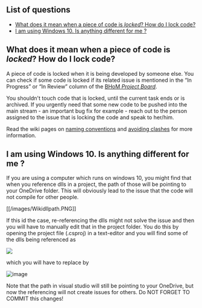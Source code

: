 ## List of questions

- [What does it mean when a piece of code is _locked_? How do I lock code?](FAQ#what-does-it-mean-when-a-piece-of-code-is-locked-how-do-i-lock-code)
- [I am using Windows 10. Is anything different for me ?](FAQ#i-am-using-windows-10-is-anything-different-for-me-)

## What does it mean when a piece of code is _locked_? How do I lock code?

A piece of code is locked when it is being developed by someone else.
You can check if some code is locked if its related issue is mentioned in the “In Progress” or “In Review” column of the [BHoM _Project Board_](https://github.com/orgs/BHoM/projects/3).

You shouldn't touch code that is locked, until the current task ends or is archived.
If you urgently need that some new code to be pushed into the main stream - an important bug fix for example - reach out to the person assigned to the issue that is locking the code and speak to her/him.

Read the wiki pages on [naming conventions](Resolving-an-Issue#branch-naming-conventions) and [avoiding clashes](Working-Together-%E2%80%90-Avoiding-Clashes) for more information.

## I am using Windows 10. Is anything different for me ?

If you are using a computer which runs on windows 10, you might find that when you reference dlls in a project, the path of those will be pointing to your OneDrive folder. This will obviously lead to the issue that the code will not compile for other people. 

[[/images/Wikidllpath.PNG]]

If this id the case, re-referencing the dlls might not solve the issue and then you will have to manually edit that in the project folder. You do this by opening the project file (.csproj) in a text-editor and you will find some of the dlls being referenced as 

![](https://user-images.githubusercontent.com/16853390/50329263-60f95480-0531-11e9-9c3b-5f92aa3394e1.png)

which you will have to replace by

![image](https://user-images.githubusercontent.com/16853390/50329270-73738e00-0531-11e9-9ea7-e6e9ce55f15f.png)

Note that the path in visual studio will still be pointing to your OneDrive, but now the referencing will not create issues for others.
Do NOT FORGET TO COMMIT this changes!